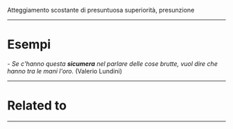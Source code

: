 Atteggiamento scostante di presuntuosa superiorità, presunzione

----------------------------------------------------------------

# Esempi
_- Se c'hanno questa **sicumera** nel parlare delle cose brutte, vuol dire che hanno tra le mani l'oro._ (Valerio Lundini)

----------------------------------------------------------------

# Related to


----------------------------------------------------------------